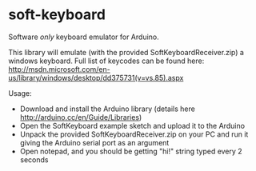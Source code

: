 soft-keyboard
=============

Software _only_ keyboard emulator for Arduino.

This library will emulate (with the provided SoftKeyboardReceiver.zip) a windows keyboard. Full list of keycodes can be found here:
http://msdn.microsoft.com/en-us/library/windows/desktop/dd375731(v=vs.85).aspx

Usage:
* Download and install the Arduino library (details here http://arduino.cc/en/Guide/Libraries)
* Open the SoftKeyboard example sketch and upload it to the Arduino
* Unpack the provided SoftKeyboardReceiver.zip on your PC and run it giving the Arduino serial port as an argument
* Open notepad, and you should be getting "hi!" string typed every 2 seconds
